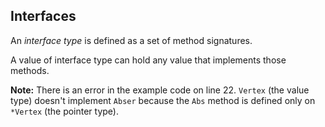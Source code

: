 ## Interfaces

An *interface type* is defined as a set of method signatures.

A value of interface type can hold any value that implements those methods.

**Note:** There is an error in the example code on line 22. `Vertex` (the value type) doesn't implement `Abser` because the `Abs` method is defined only on `*Vertex` (the pointer type).